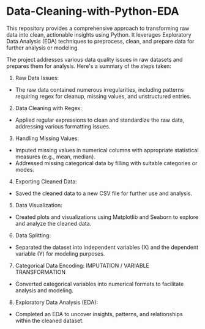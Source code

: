 # Data-Cleaning-with-Python-EDA
This repository provides a comprehensive approach to transforming raw data into clean, actionable insights using Python. It leverages Exploratory Data Analysis (EDA) techniques to preprocess, clean, and prepare data for further analysis or modeling.

The project addresses various data quality issues in raw datasets and prepares them for analysis. Here's a summary of the steps taken:

1. Raw Data Issues:
  * The raw data contained numerous irregularities, including patterns requiring regex for cleanup, missing values, and unstructured entries.
  
2. Data Cleaning with Regex:
  * Applied regular expressions to clean and standardize the raw data, addressing various formatting issues.
    
3. Handling Missing Values:
  * Imputed missing values in numerical columns with appropriate statistical measures (e.g., mean, median).
  * Addressed missing categorical data by filling with suitable categories or modes.
    
4. Exporting Cleaned Data:
  * Saved the cleaned data to a new CSV file for further use and analysis.
    
5. Data Visualization:
  * Created plots and visualizations using Matplotlib and Seaborn to explore and analyze the cleaned data.

6. Data Splitting:
  * Separated the dataset into independent variables (X) and the dependent variable (Y) for modeling purposes.

7. Categorical Data Encoding: IMPUTATION / VARIABLE TRANSFORMATION
  * Converted categorical variables into numerical formats to facilitate analysis and modeling.

8. Exploratory Data Analysis (EDA):
  * Completed an EDA to uncover insights, patterns, and relationships within the cleaned dataset.
